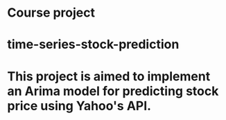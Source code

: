 # Course project

# time-series-stock-prediction

# This project is aimed to implement an Arima model for predicting stock price using Yahoo's API. 
